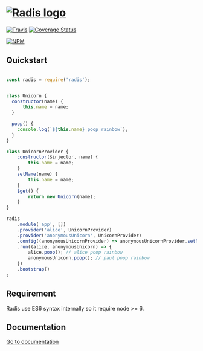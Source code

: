 <h1>
  <a href="https://github.com/jerome-quere/radis"><img alt="Radis logo" src="http://jerome-quere.github.io/radis/images/logo.png"/></a>
</h1>

[![Travis](https://travis-ci.org/jerome-quere/radis.svg)](https://travis-ci.org/jerome-quere/radis)
[![Coverage Status](https://coveralls.io/repos/github/jerome-quere/radis/badge.svg?branch=master)](https://coveralls.io/github/jerome-quere/radis?branch=master)

[![NPM](https://nodei.co/npm/radis.png)](https://npmjs.org/package/radis)

## Quickstart

```js

const radis = require('radis');


class Unicorn {
  constructor(name) {
      this.name = name;
  }
  
  poop() {
    console.log(`${this.name} poop rainbow`);
  }
}

class UnicornProvider {
    constructor($injector, name) {
        this.name = name;
    }
    setName(name) {
        this.name = name;
    }
    $get() {
        return new Unicorn(name);
    }
}

radis
    .module('app', [])
    .provider('alice', UnicornProvider)
    .provider('anonymousUnicorn', UnicornProvider)
    .config((anonymousUnicornProvider) => anonymousUnicornProvider.setName("paul"))
    .run((alice, anonymousUnicorn) => {
        alice.poop(); // alice poop rainbow
        anonymousUnicorn.poop(); // paul poop rainbow
    })
    .bootstrap()
;
```

## Requirement
Radis use ES6 syntax internally so it require node >= 6.

## Documentation
[Go to documentation](http://jerome-quere.github.io/radis/)